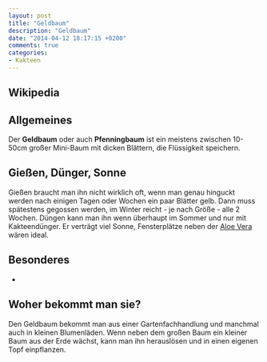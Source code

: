 ```yaml
---
layout: post
title: "Geldbaum"
description: "Geldbaum"
date: "2014-04-12 18:17:15 +0200"
comments: true
categories:
- Kakteen
---
```

## Wikipedia
<!-- {% wikipedia Geldbaum lang:de %} -->

## Allgemeines
Der **Geldbaum** oder auch **Pfenningbaum** ist ein meistens zwischen 10-50cm großer Mini-Baum mit dicken Blättern, die Flüssigkeit speichern.

## Gießen, Dünger, Sonne
Gießen braucht man ihn nicht wirklich oft, wenn man genau hinguckt werden nach einigen Tagen oder Wochen ein paar Blätter gelb. Dann muss spätestens gegossen werden, im Winter reicht - je nach Größe - alle 2 Wochen. Düngen kann man ihn wenn überhaupt im Sommer und nur mit Kakteendünger. Er verträgt viel Sonne, Fensterplätze neben der [Aloe Vera](https://einfache-zimmerpflanzen.de/blog/2014/03/18/aloe-vera/) wären ideal.

## Besonderes
-

## Woher bekommt man sie?
Den Geldbaum bekommt man aus einer Gartenfachhandlung und manchmal auch in kleinen Blumenläden. Wenn neben dem großen Baum ein kleiner Baum aus der Erde wächst, kann man ihn herauslösen und in einen eigenen Topf einpflanzen.
